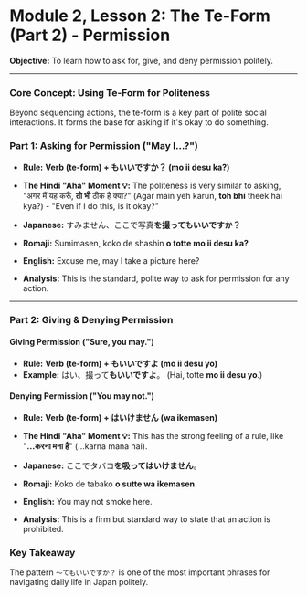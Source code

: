 # Module 2, Lesson 2: The Te-Form (Part 2) - Permission

**Objective:** To learn how to ask for, give, and deny permission politely.

---

### **Core Concept: Using Te-Form for Politeness**

Beyond sequencing actions, the te-form is a key part of polite social interactions. It forms the base for asking if it's okay to do something.

### **Part 1: Asking for Permission ("May I...?")**

-   **Rule:** **Verb (te-form) + もいいですか？ (mo ii desu ka?)**
-   **The Hindi "Aha" Moment 💡:** The politeness is very similar to asking, "अगर मैं यह करूँ, **तो भी** ठीक है क्या?" (Agar main yeh karun, **toh bhi** theek hai kya?) - "Even if I do this, is it okay?"



-   **Japanese:** すみません、ここで写真**を撮ってもいいですか？**
-   **Romaji:** Sumimasen, koko de shashin **o totte mo ii desu ka?**
-   **English:** Excuse me, may I take a picture here?
-   **Analysis:** This is the standard, polite way to ask for permission for any action.

---

### **Part 2: Giving & Denying Permission**

#### **Giving Permission ("Sure, you may.")**
-   **Rule:** **Verb (te-form) + もいいですよ (mo ii desu yo)**
-   **Example:** はい、撮って**もいいですよ**。 (Hai, totte **mo ii desu yo**.)

#### **Denying Permission ("You may not.")**
-   **Rule:** **Verb (te-form) + はいけません (wa ikemasen)**
-   **The Hindi "Aha" Moment 💡:** This has the strong feeling of a rule, like "**...करना मना है**" (...karna mana hai).



-   **Japanese:** ここでタバコ**を吸ってはいけません**。
-   **Romaji:** Koko de tabako **o sutte wa ikemasen**.
-   **English:** You may not smoke here.
-   **Analysis:** This is a firm but standard way to state that an action is prohibited.

### **Key Takeaway**

The pattern `〜てもいいですか？` is one of the most important phrases for navigating daily life in Japan politely.
